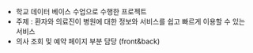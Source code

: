 - 학교 데이터 베이스 수업으로 수행한 프로젝트
- 주제 : 환자와 의료진이 병원에 대한 정보와 서비스를 쉽고 빠르게 이용할 수 있는 서비스
- 의사 조회 및 예약 페이지 부분 담당 (front&back)